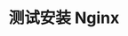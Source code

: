 ---
title: 测试安装 Nginx
keywords: Kubesphere, Kubesphere learn
description: 在云平台上部署 Nginx

video: 
  videoUrl: https://kubesphere-community.pek3b.qingstor.com/%E4%BA%91%E5%8E%9F%E7%94%9F%E5%AE%9E%E6%88%98/04%E3%80%81%E4%BA%91%E5%B9%B3%E5%8F%B0-%E6%B5%8B%E8%AF%95%E5%AE%89%E8%A3%85nginx%E5%B9%B6%E8%AE%BF%E9%97%AE.mp4

---